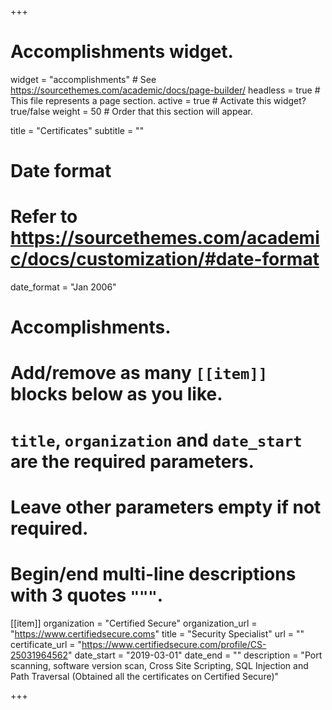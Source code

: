 +++
# Accomplishments widget.
widget = "accomplishments"  # See https://sourcethemes.com/academic/docs/page-builder/
headless = true  # This file represents a page section.
active = true  # Activate this widget? true/false
weight = 50  # Order that this section will appear.

title = "Certificates"
subtitle = ""

# Date format
#   Refer to https://sourcethemes.com/academic/docs/customization/#date-format
date_format = "Jan 2006"

# Accomplishments.
#   Add/remove as many `[[item]]` blocks below as you like.
#   `title`, `organization` and `date_start` are the required parameters.
#   Leave other parameters empty if not required.
#   Begin/end multi-line descriptions with 3 quotes `"""`.

[[item]]
  organization = "Certified Secure"
  organization_url = "https://www.certifiedsecure.coms"
  title = "Security Specialist"
  url = ""
  certificate_url = "https://www.certifiedsecure.com/profile/CS-25031964562"
  date_start = "2019-03-01"
  date_end = ""
  description = "Port scanning, software version scan, Cross Site Scripting, SQL Injection and Path Traversal (Obtained all the certificates on Certified Secure)"

+++
